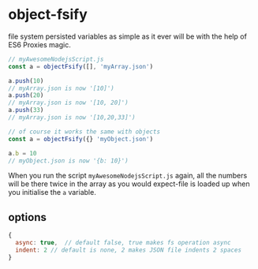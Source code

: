 # object-fsify

file system persisted variables as simple as it ever will be with the help of ES6 Proxies magic.

```javascript
// myAwesomeNodejsScript.js
const a = objectFsify([], 'myArray.json')

a.push(10)
// myArray.json is now '[10]')
a.push(20)
// myArray.json is now '[10, 20]')
a.push(33)
// myArray.json is now '[10,20,33]')

// of course it works the same with objects
const a = objectFsify({} 'myObject.json')

a.b = 10
// myObject.json is now '{b: 10}')
```

When you run the script `myAwesomeNodejsScript.js` again, all the numbers will be there twice in the array as you would expect-file is loaded up when you initialise the `a` variable.

## options

```javascript
{
  async: true,  // default false, true makes fs operation async
  indent: 2 // default is none, 2 makes JSON file indents 2 spaces
}
```
